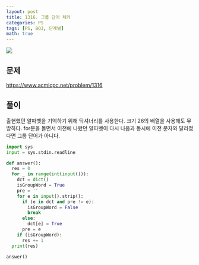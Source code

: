 ```yaml
---
layout: post
title: 1316. 그룹 단어 체커
categories: PS
tags: [PS, BOJ, 단계별]
math: true
---
```


<img src="https://onlinejudgeimages.s3-ap-northeast-1.amazonaws.com/images/boj-og.png" />

## 문제

https://www.acmicpc.net/problem/1316

## 풀이

출현했던 알파벳을 기억하기 위해 딕셔너리를 사용한다. 크기 26의 배열을 사용해도 무방하다.
for문을 돌면서 이전에 나왔던 알파벳이 다시 나옴과 동시에 이전 문자와 달라졌다면 그룹 단어가 아니다.

```python
import sys
input = sys.stdin.readline

def answer():
  res = 0
  for _ in range(int(input())):
    dct = dict()
    isGroupWord = True
    pre = ''
    for e in input().strip():
      if (e in dct and pre != e):
        isGroupWord = False
        break
      else:
        dct[e] = True
      pre = e
    if (isGroupWord):
      res += 1
  print(res)

answer()

```
